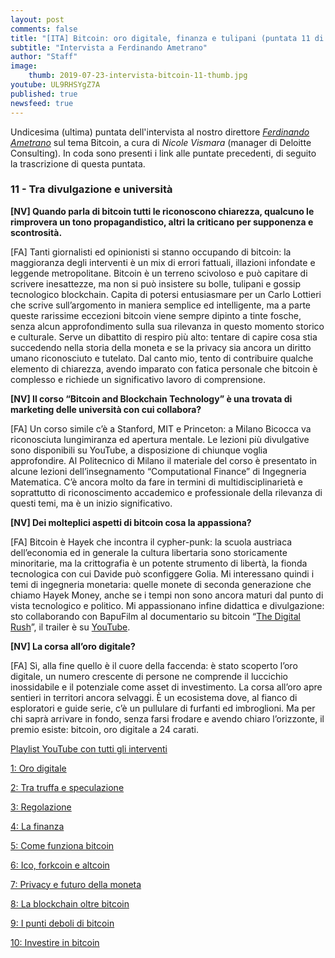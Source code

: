 ```yaml
---
layout: post
comments: false
title: "[ITA] Bitcoin: oro digitale, finanza e tulipani (puntata 11 di 11)"
subtitle: "Intervista a Ferdinando Ametrano"
author: "Staff"
image:
    thumb: 2019-07-23-intervista-bitcoin-11-thumb.jpg
youtube: UL9RHSYgZ7A
published: true
newsfeed: true
---
```


Undicesima (ultima) puntata dell'intervista al nostro direttore
[*Ferdinando Ametrano*](https://www.ametrano.net)
sul tema Bitcoin,
a cura di *Nicole Vismara* (manager di Deloitte Consulting).
In coda sono presenti i link alle puntate precedenti,
di seguito la trascrizione di questa puntata.

### 11 - Tra divulgazione e università

**[NV] Quando parla di bitcoin tutti le riconoscono chiarezza, qualcuno le rimprovera un tono propagandistico, altri la criticano per supponenza e scontrosità.**

[FA] Tanti giornalisti ed opinionisti si stanno occupando di bitcoin: la maggioranza degli interventi è un mix di errori fattuali, illazioni infondate e leggende metropolitane. Bitcoin è un terreno scivoloso e può capitare di scrivere inesattezze, ma non si può insistere su bolle, tulipani e gossip tecnologico blockchain. Capita di potersi entusiasmare per un Carlo Lottieri che scrive sull’argomento in maniera semplice ed intelligente, ma a parte queste rarissime eccezioni bitcoin viene sempre dipinto a tinte fosche, senza alcun approfondimento sulla sua rilevanza in questo momento storico e culturale. Serve un dibattito di respiro più alto: tentare di capire cosa stia succedendo nella storia della moneta e se la privacy sia ancora un diritto umano riconosciuto e tutelato. Dal canto mio, tento di contribuire qualche elemento di chiarezza, avendo imparato con fatica personale che bitcoin è complesso e richiede un significativo lavoro di comprensione.

**[NV] Il corso “Bitcoin and Blockchain Technology” è una trovata di marketing delle università con cui collabora?**

[FA] Un corso simile c’è a Stanford, MIT e Princeton: a Milano Bicocca va riconosciuta lungimiranza ed apertura mentale. Le lezioni più divulgative sono disponibili su YouTube, a disposizione di chiunque voglia approfondire. Al Politecnico di Milano il materiale del corso è presentato in alcune lezioni dell’insegnamento “Computational Finance” di Ingegneria Matematica. C’è ancora molto da fare in termini di multidisciplinarietà e soprattutto di riconoscimento accademico e professionale della rilevanza di questi temi, ma è un inizio significativo.

**[NV] Dei molteplici aspetti di bitcoin cosa la appassiona?**

[FA] Bitcoin è Hayek che incontra il cypher-punk: la scuola austriaca dell’economia ed in generale la cultura libertaria sono storicamente minoritarie, ma la crittografia è un potente strumento di libertà, la fionda tecnologica con cui Davide può sconfiggere Golia. Mi interessano quindi i temi di ingegneria monetaria: quelle monete di seconda generazione che chiamo Hayek Money, anche se i tempi non sono ancora maturi dal punto di vista tecnologico e politico. Mi appassionano infine didattica e divulgazione: sto collaborando con BapuFilm al documentario su bitcoin “[The Digital Rush](http://www.the-digital-rush.com/)”, il trailer è su [YouTube](https://www.youtube.com/watch?v=BxVkdmXcaKw).

**[NV] La corsa all’oro digitale?**

[FA] Sì, alla fine quello è il cuore della faccenda: è stato scoperto l’oro digitale, un numero crescente di persone ne comprende il luccichio inossidabile e il potenziale come asset di investimento. La corsa all’oro apre sentieri in territori ancora selvaggi. È un ecosistema dove, al fianco di esploratori e guide serie, c’è un pullulare di furfanti ed imbroglioni. Ma per chi saprà arrivare in fondo, senza farsi frodare e avendo chiaro l’orizzonte, il premio esiste: bitcoin, oro digitale a 24 carati.


[Playlist YouTube con tutti gli interventi](https://www.youtube.com/playlist?list=PLTLa2tRY91LKw5CrWIFFeIws08Sr7q-jC)

[1: Oro digitale](https://dgi.io/2019/06/17/intervista-bitcoin-01.html)

[2: Tra truffa e speculazione](https://dgi.io/2019/06/20/intervista-bitcoin-02.html)

[3: Regolazione](https://dgi.io/2019/06/25/intervista-bitcoin-03.html)

[4: La finanza](https://dgi.io/2019/06/27/intervista-bitcoin-04.html)

[5: Come funziona bitcoin](https://dgi.io/2019/07/02/intervista-bitcoin-05.html)

[6: Ico, forkcoin e altcoin](https://dgi.io/2019/07/04/intervista-bitcoin-06.html)

[7: Privacy e futuro della moneta](https://dgi.io/2019/07/09/intervista-bitcoin-07.html)

[8: La blockchain oltre bitcoin](https://dgi.io/2019/07/11/intervista-bitcoin-08.html)

[9: I punti deboli di bitcoin](https://dgi.io/2019/07/16/intervista-bitcoin-09.html)

[10: Investire in bitcoin](https://dgi.io/2019/07/18/intervista-bitcoin-10.html)
